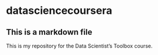 datasciencecoursera
===================
## This is a markdown file
This is my repository for the Data Scientist’s Toolbox course.
